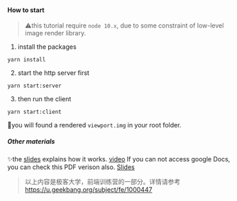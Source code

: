 #### How to start
> ⚠️this tutorial require `node 10.x`, due to some constraint of low-level image render library.

1. install the packages

```
yarn install
```

2. start the http server first

```
yarn start:server
```

3. then run the client

```
yarn start:client
```

👀you will found a rendered `viewport.img` in your root folder.

##### Other materials
✨the [slides](https://docs.google.com/presentation/d/1Lrxr_NYeH4VAlV5-mAhmp8I8gjhkG-H5wsqH8AEmtUI/edit?usp=sharing) explains how it works. 
[video](https://youtu.be/WRgeNqVZXEU)
If you can not access google Docs, you can check this PDF verison also. [Slides](https://github.com/jzhang026/web-browser-model/blob/master/slides/Toy%20Browser.pdf)

> 以上内容是极客大学，前端训练营的一部分。详情请参考 https://u.geekbang.org/subject/fe/1000447
